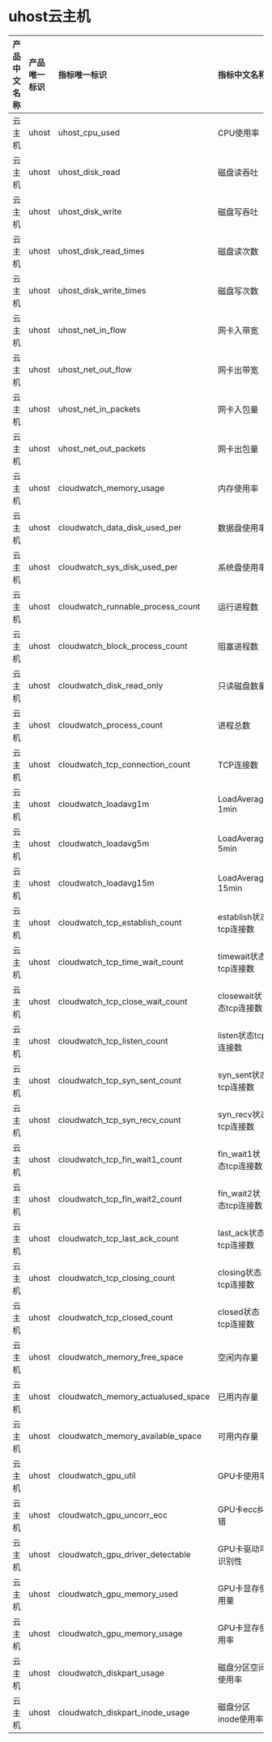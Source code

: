 # uhost云主机

|产品中文名称|产品唯一标识|指标唯一标识|指标中文名称|单位|备注|
|:----|:----|:----|:----|:----|:----|
|云主机|uhost|uhost_cpu_used|CPU使用率|%| |
|云主机|uhost|uhost_disk_read|磁盘读吞吐|Bps| |
|云主机|uhost|uhost_disk_write|磁盘写吞吐|Bps| |
|云主机|uhost|uhost_disk_read_times|磁盘读次数|次/s| |
|云主机|uhost|uhost_disk_write_times|磁盘写次数|次/s| |
|云主机|uhost|uhost_net_in_flow|网卡入带宽|bps| |
|云主机|uhost|uhost_net_out_flow|网卡出带宽|bps| |
|云主机|uhost|uhost_net_in_packets|网卡入包量|个/s| |
|云主机|uhost|uhost_net_out_packets|网卡出包量|个/s| |
|云主机|uhost|cloudwatch_memory_usage|内存使用率|%| |
|云主机|uhost|cloudwatch_data_disk_used_per|数据盘使用率|%| |
|云主机|uhost|cloudwatch_sys_disk_used_per|系统盘使用率|%| |
|云主机|uhost|cloudwatch_runnable_process_count|运行进程数|个| |
|云主机|uhost|cloudwatch_block_process_count|阻塞进程数|个| |
|云主机|uhost|cloudwatch_disk_read_only|只读磁盘数量|个| |
|云主机|uhost|cloudwatch_process_count|进程总数|个| |
|云主机|uhost|cloudwatch_tcp_connection_count|TCP连接数|个| |
|云主机|uhost|cloudwatch_loadavg1m|LoadAverage 1min|无单位| |
|云主机|uhost|cloudwatch_loadavg5m|LoadAverage 5min|无单位| |
|云主机|uhost|cloudwatch_loadavg15m|LoadAverage 15min|无单位| |
|云主机|uhost|cloudwatch_tcp_establish_count|establish状态tcp连接数|个| |
|云主机|uhost|cloudwatch_tcp_time_wait_count|timewait状态tcp连接数|个| |
|云主机|uhost|cloudwatch_tcp_close_wait_count|closewait状态tcp连接数|个| |
|云主机|uhost|cloudwatch_tcp_listen_count|listen状态tcp连接数|个| |
|云主机|uhost|cloudwatch_tcp_syn_sent_count|syn_sent状态tcp连接数|个| |
|云主机|uhost|cloudwatch_tcp_syn_recv_count|syn_recv状态tcp连接数|个| |
|云主机|uhost|cloudwatch_tcp_fin_wait1_count|fin_wait1状态tcp连接数|个| |
|云主机|uhost|cloudwatch_tcp_fin_wait2_count|fin_wait2状态tcp连接数|个| |
|云主机|uhost|cloudwatch_tcp_last_ack_count|last_ack状态tcp连接数|个| |
|云主机|uhost|cloudwatch_tcp_closing_count|closing状态tcp连接数|个| |
|云主机|uhost|cloudwatch_tcp_closed_count|closed状态tcp连接数|个| |
|云主机|uhost|cloudwatch_memory_free_space|空闲内存量|MB| |
|云主机|uhost|cloudwatch_memory_actualused_space|已用内存量|MB| |
|云主机|uhost|cloudwatch_memory_available_space|可用内存量|MB| |
|云主机|uhost|cloudwatch_gpu_util|GPU卡使用率|%| |
|云主机|uhost|cloudwatch_gpu_uncorr_ecc|GPU卡ecc纠错|次| |
|云主机|uhost|cloudwatch_gpu_driver_detectable|GPU卡驱动可识别性|无单位| |
|云主机|uhost|cloudwatch_gpu_memory_used|GPU卡显存使用量|MB| |
|云主机|uhost|cloudwatch_gpu_memory_usage|GPU卡显存使用率|%| |
|云主机|uhost|cloudwatch_diskpart_usage|磁盘分区空间使用率|%| |
|云主机|uhost|cloudwatch_diskpart_inode_usage|磁盘分区inode使用率|%| |
